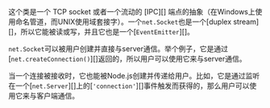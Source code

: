 <!-- YAML
added: v0.3.4
-->

这个类是一个 TCP socket 或者一个流动的 [IPC][] 端点的抽象（在Windows上使用命名管道，而UNIX使用域套接字）。一个`net.Socket`也是一个[duplex stream][]，所以它能被读或写，并且它也是一个[`EventEmitter`][]。

`net.Socket`可以被用户创建并直接与server通信。举个例子，它是通过[`net.createConnection()`][]返回的，所以用户可以使用它来与server通信。

当一个连接被接收时，它也能被Node.js创建并传递给用户。比如，它是通过监听在一个[`net.Server`][]上的[`'connection'`][]事件触发而获得的，那么用户可以使用它来与客户端通信。
